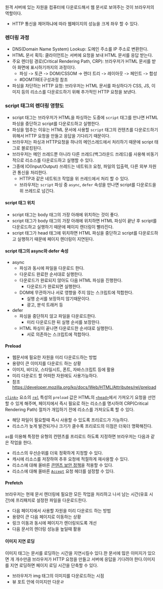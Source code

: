 원격 서버에 있는 자원을 컴퓨터에 다운로드해서 웹 문서로 보여주는 것이 브라우저의 역할이다.
- HTTP 통신을 제어하냐에 따라 웹페이지의 성능을 크게 좌우 할 수 있다.

### 렌더링 과정

- DNS(Domain Name System) Lookup: 도메인 주소를 IP 주소로 변환한다.
- HTML 문서 획득: 클라이언트는 서버에 요청을 보내 HTML 문서를 응답 받는다.
- 주요 렌더링 경로(Critical Rendering Path, CRP): 브라우저가 HTML 문서를 받아 화면에 표시하기까지의 과정이다.
	- 파싱 -> 토큰 -> DOM/CSSOM -> 렌더 트리 -> 레이아웃 -> 페인트 -> 합성
	- #DOMTREE구성과정 참조
- 파싱을 차단하는 HTTP 요청: 브라우저는 HTML 문서를 파싱하다가 CSS, JS, 이미지 등의 리소스를 다운로드하기 위해 추가적인 HTTP 요청을 보낸다.

### script 태그의 렌더링 영향도

- script 태그는 브라우저가 HTML을 파싱하는 도중에 `script` 태그를 만나면 HTML 파싱을 중단하고 script를 다운로드하고 실행한다.
- 파싱을 멈추는 이유는 HTML 문서에 사용할 `script` 태그의 컨텐츠를 다운로드하기 위해서 HTTP 요청을 만들고 응답을 기다리기 때문이다.
- 브라우저는 파싱과 HTTP요청을 하나의 메인스레드에서 처리하기 때문에 script 태그로 블로킹된다.
- 브라우저는 메인 쓰레드뿐 아니라 다른 쓰레드(백그라운드 쓰레드)를 사용해 비동기적으로 리소스를 다운로드하고 실행할 수 있다.
- 그중에 IO(Input/Output) 쓰레드는 네트워크 요청, 파일의 입출력, 다른 외부 자원관 통신을 처리한다.
	- HTTP과 같은 네트워크 작업을 위 쓰레드에서 처리 할 수 있다.
	- 브라우저는 `script` 파싱 중 `async`, `defer` 속성을 만나면 script를 다운로드을 위 쓰레드로 넘긴다. 
#### script 태그 위치

- script 태그는 body 태그의 가장 아래에 위치하는 것이 좋다.
- script 태그가 body 태그의 가장 아래에 위치하면 HTML 파싱이 끝난 후 script를 다운로드하고 실행하기 때문에 페이지 렌더링이 빨라진다.
- script 태그가 head 태그에 위치하면 HTML 파싱을 중단하고 script를 다운로드하고 실행하기 때문에 페이지 렌더링이 지연된다.

#### script 태그의 async와 defer 속성

- async
	- 파싱과 동시에 파일을 다운로드 한다.
	- 다운로드 완료한 순서대로 실행한다.
	- 다운로드가 완료되지 않아도 다음 HTML 파싱을 진행한다.
		- 다운로드가 완료되면 실행한다.
	- DOM에 무관하거나 서로 영향을 주지 않는 스크립트에 적합한다.
		- 실행 순서를 보장하지 않기때문이다.
		- 광고, 분석 트래커 등
- defer
	- 파싱을 중단하지 않고 파일을 다운로드한다.
		- 미리 다운로드한 뒤 실행 순서를 보장한다.
	- HTML 파싱이 끝나면 다운로드한 순서대로 실행한다.
		- 서로 의존하는 스크립트에 적합하다.

#### Preload

- 웹문서에 필요한 자원을 미리 다운로드하는 방법
- 용량이 큰 이미지를 다운로드 하는 상황
- 이미지, 비디오, 스타일시트, 폰트, 자바스크립트 등에 활용
- 미리 다운로드 할 어떠한 자원에도 사용가능하다.
- 참조 https://developer.mozilla.org/ko/docs/Web/HTML/Attributes/rel/preload

[`<link>`](https://developer.mozilla.org/ko/docs/Web/HTML/Element/link) 요소의 [`rel`](https://developer.mozilla.org/ko/docs/Web/HTML/Element/link#rel) 특성의 `preload` 값은 HTML의 [`<head>`](https://developer.mozilla.org/ko/docs/Web/HTML/Element/head)에서 가져오기 요청을 선언할 수 있게 해주며, 페이지에서 즉시 필요로 하는 리소스를 명시하여 CRP(Critical Rendering Path) 절차가 개입하기 전에 리소스를 가져오도록 할 수 있다.

- 해당 파일이 필요할때 즉시 사용할 수 있도록 프리로드가 가능하다.
- 리소스가 늦게 발견되거나 크기가 클수록 프리로드의 이점은 더욱더 명확해진다.

`as`를 이용해 특정한 유형의 컨텐츠를 프리로드 하도록 지정하면 브라우저는 다음과 같은 작업을 한다.
- 리소스의 우선순위를 더욱 정확하게 지정할 수 있다.
- 캐시에 리소스를 저장하여 추후 요청에 적절하게 재사용할 수 있다.
- 리소스에 대해 올바른 [콘텐츠 보안 정책](https://developer.mozilla.org/ko/docs/Web/HTTP/CSP)을 적용할 수 있다.
- 리소스에 대해 올바른 [`Accept`](https://developer.mozilla.org/ko/docs/Web/HTTP/Headers/Accept) 요청 헤더를 설정할 수 있다.

#### Prefetch

브라우저는 현재 문서 렌더링에 필요한 모든 작업을 처리하고 나서 남는 시간(유효 시간)에 프리패치로 설정한 파일을 다운로드한다.

- 다음 페이지에서 사용할 자원을 미리 다운로드 하는 방법
- 용량이 큰 다음 페이지로 이동하는 상황
- 링크 이동과 동시에 페이지가 렌더링되도록 개선
- 다음 문서의 렌더링 성능을 높일때 활용

#### 이미지 지연 로딩

이미지 태그는 문서를 로딩하는 시간을 지연시킬수 있다.한 문서에 많은 이미지가 있으면 개 개수만큼 브라우저가 HTTP 요청을 만들고 서버에 응답을 기다려야 한다.이미지를 지연 로딩하면 페이지 로딩 시간을 단축할 수 있다.

- 브라우저가 img 태그의 이미지를 다운로드하는 시점
- 뷰 포트 안에 이미지만 다운ㄹ


